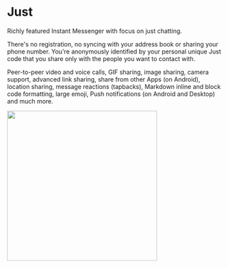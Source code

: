 # Just

Richly featured Instant Messenger with focus on just chatting.

There's no registration, no syncing with your address book or sharing your phone number. You're anonymously identified by your personal unique Just code that you share only with the people you want to contact with.

Peer-to-peer video and voice calls, GIF sharing, image sharing, camera support, advanced link sharing, share from other Apps (on Android), location sharing, message reactions (tapbacks), Markdown inline and block code formatting, large emoji, Push notifications (on Android and Desktop) and much more.

<img src="https://user-images.githubusercontent.com/3391981/81665264-cb6da600-9440-11ea-9dc0-497ef32f2007.png" width="350">
